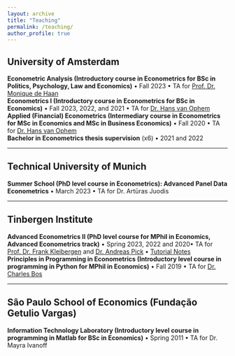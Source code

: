 ```yaml
---
layout: archive
title: "Teaching"
permalink: /teaching/
author_profile: true
---
```

## University of Amsterdam

**Econometric Analysis (Introductory course in Econometrics for BSc in Politics, Psychology, Law and Economics)** &bull; Fall 2023 &bull; TA for [Prof. Dr. Monique de Haan](https://www.moniquedehaan.nl/)  
**Econometrics I (Introductory course in Econometrics for BSc in Economics)** &bull; Fall 2023, 2022, and 2021 &bull; TA for [Dr. Hans van Ophem](https://www.uva.nl/en/profile/o/p/j.c.m.vanophem/j.c.m.van-ophem.html)  
**Applied (Financial) Econometrics (Intermediary course in Econometrics for MSc in Economics and MSc in Business Economics)** &bull; Fall 2020 &bull; TA for [Dr. Hans van Ophem](https://www.uva.nl/en/profile/o/p/j.c.m.vanophem/j.c.m.van-ophem.html)  
**Bachelor in Econometrics thesis supervision** (x6) &bull; 2021 and 2022  

---
## Technical University of Munich

**Summer School (PhD level course in Econometrics): Advanced Panel Data Econometrics** &bull; March 2023 &bull; TA for Dr. Artūras Juodis  

---
## Tinbergen Institute

**Advanced Econometrics II (PhD level course for MPhil in Economics, Advanced Econometrics track)** &bull; Spring 2023, 2022 and 2020&bull; TA for [Prof. Dr. Frank Kleibergen](https://www.uva.nl/en/profile/k/l/f.r.kleibergen/f.r.kleibergen.html) and [Dr. Andreas Pick](https://apick.eu/)  &bull; [Tutorial Notes](http://gabrielaszini.github.io/files/Notes_Tutorials__Advanced_Econometrics_II_2022.pdf)  
**Principles in Programming in Econometrics (Introductory level course in programming in Python for MPhil in Economics)** &bull; Fall 2019 &bull; TA for [Dr. Charles Bos](https://personal.vu.nl/c.s.bos/)

---
## São Paulo School of Economics (Fundação Getulio Vargas)

**Information Technology Laboratory (Introductory level course in programming in Matlab for BSc in Economics)** &bull; Spring 2011 &bull; TA for Dr. Mayra Ivanoff


